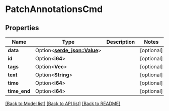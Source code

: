 # PatchAnnotationsCmd

## Properties

Name | Type | Description | Notes
------------ | ------------- | ------------- | -------------
**data** | Option<[**serde_json::Value**](.md)> |  | [optional]
**id** | Option<**i64**> |  | [optional]
**tags** | Option<**Vec<String>**> |  | [optional]
**text** | Option<**String**> |  | [optional]
**time** | Option<**i64**> |  | [optional]
**time_end** | Option<**i64**> |  | [optional]

[[Back to Model list]](../README.md#documentation-for-models) [[Back to API list]](../README.md#documentation-for-api-endpoints) [[Back to README]](../README.md)


